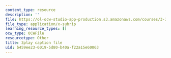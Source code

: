 ```yaml
---
content_type: resource
description: ''
file: https://ol-ocw-studio-app-production.s3.amazonaws.com/courses/3-320-atomistic-computer-modeling-of-materials-sma-5107-spring-2005/b459ee2360195d80b40af22a15e60063_zyId5iqW6Ig.vtt
file_type: application/x-subrip
learning_resource_types: []
ocw_type: OCWFile
resourcetype: Other
title: 3play caption file
uid: b459ee23-6019-5d80-b40a-f22a15e60063
---
```

